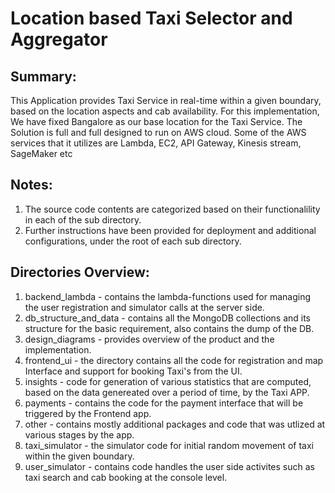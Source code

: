 # Location based Taxi Selector and Aggregator

Summary:
-------
This Application provides Taxi Service in real-time within a given boundary, based on the location aspects and cab availability.
For this implementation, We have fixed Bangalore as our base location for the Taxi Service. The Solution is full and full designed to run on AWS cloud.
Some of the AWS services that it utilizes are Lambda, EC2, API Gateway, Kinesis stream, SageMaker etc 

Notes:
-----
1. The source code contents are categorized based on their functionalility in each of the sub directory.
2. Further instructions have been provided for deployment and additional configurations, under the root of each sub directory.

Directories Overview:
-------------
  1. backend_lambda - contains the lambda-functions used for managing the user registration and simulator calls at the server side. 
  2. db_structure_and_data - contains all the MongoDB collections and its structure for the basic requirement, also contains the dump of the DB. 
  3. design_diagrams - provides overview of the product and the implementation.
  4. frontend_ui - the directory contains all the code for registration and map Interface and support for booking Taxi's from the UI.
  5. insights - code for generation of various statistics that are computed, based on the data genereated over a period of time, by the Taxi APP.
  6. payments - contains the code for the payment interface that will be triggered by the Frontend app.
  7. other - contains mostly additional packages and code that was utlized at various stages by the app. 
  8. taxi_simulator - the simulator code for initial random movement of taxi within the given boundary.
  9. user_simulator - contains code handles the user side activites such as taxi search and cab booking at the console level.
